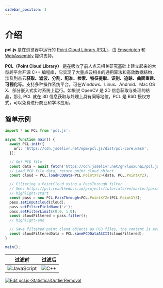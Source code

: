 ```yaml
---
sidebar_position: 1
---
```


# 介绍

**pcl.js** 是在浏览器中运行的 [Point Cloud Library (PCL)](https://pointclouds.org/)，由 [Emscripten](https://emscripten.org/index.html) 和 [WebAssembly](https://webassembly.org/) 提供支持。

**PCL（Point Cloud Library）** 是在吸收了前人点云相关研究基础上建立起来的大型跨平台开源 C++ 编程库，它实现了大量点云相关的通用算法和高效数据结构，涉及到点云**获取、滤波、分割、配准、检索、特征提取、识别、追踪、曲面重建、可视化**等。支持多种操作系统平台，可在Windows、Linux、Android、Mac OS X、部分嵌入式实时系统上运行。如果说 OpenCV 是 2D 信息获取与处理的结晶，那么 PCL 就在 3D 信息获取与处理上具有同等地位，PCL 是 BSD 授权方式，可以免费进行商业和学术应用。

## 简单示例

```typescript showLineNumbers title=TypeScript
import * as PCL from 'pcl.js';

async function main() {
  await PCL.init({
    url: 'https://cdn.jsdelivr.net/npm/pcl.js/dist/pcl-core.wasm',
  });

  // Get PCD file
  const data = await fetch('https://cdn.jsdelivr.net/gh/luoxuhai/pcl.js@master/data/rops_tutorial/points.pcd').then(res => res.arrayBuffer());
  // Load PCD file data, return point cloud object
  const cloud = PCL.loadPCDData<PCL.PointXYZ>(data, PCL.PointXYZ);

  // Filtering a PointCloud using a PassThrough filter
  // See: https://pcl.readthedocs.io/projects/tutorials/en/master/passthrough.html#passthrough
  // highlight-start
  const pass = new PCL.PassThrough<PCL.PointXYZ>(PCL.PointXYZ);
  pass.setInputCloud(cloud);
  pass.setFilterFieldName('z');
  pass.setFilterLimits(0.0, 1.0);
  const cloudFiltered = pass.filter();
  // highlight-end

  // Save filtered point cloud objects as PCD files, the content is ArrayBuffer
  const cloudFilteredData = PCL.savePCDDataASCII(cloudFiltered);
}

main();
```

|          过滤前        |          过滤后           |
| :--------------------------------: | :--------------------------: |
| ![JavaScript](/img/intro-1.jpg) | ![C++](/img/intro-2.jpg) |

[![Edit pcl.js-StatisticalOutlierRemoval](https://codesandbox.io/static/img/play-codesandbox.svg)](https://codesandbox.io/s/pcl-js-statisticaloutlierremoval-kl2zjs?fontsize=14&hidenavigation=1&theme=dark)
